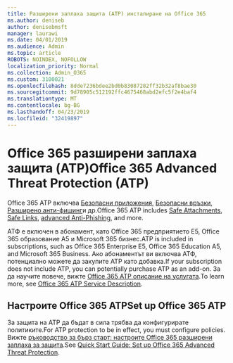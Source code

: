 ```yaml
---
title: Разширени заплаха защита (ATP) инсталиране на Office 365
ms.author: deniseb
author: denisebmsft
manager: laurawi
ms.date: 04/01/2019
ms.audience: Admin
ms.topic: article
ROBOTS: NOINDEX, NOFOLLOW
localization_priority: Normal
ms.collection: Admin_O365
ms.custom: 3100021
ms.openlocfilehash: 8dde7236bdee2bd0b83087282ff32b32af8bae30
ms.sourcegitcommit: 9d78905c512192ffc4675468abd2efc5f2e4baf4
ms.translationtype: MT
ms.contentlocale: bg-BG
ms.lasthandoff: 04/23/2019
ms.locfileid: "32419897"
---
```

# <a name="office-365-advanced-threat-protection-atp"></a><span data-ttu-id="f0d5b-102">Office 365 разширени заплаха защита (ATP)</span><span class="sxs-lookup"><span data-stu-id="f0d5b-102">Office 365 Advanced Threat Protection (ATP)</span></span>

<span data-ttu-id="f0d5b-103">Office 365 ATP включва [Безопасни приложения](https://docs.microsoft.com/office365/securitycompliance/atp-safe-attachments), [Безопасни връзки](https://docs.microsoft.com/office365/securitycompliance/atp-safe-links), [Разширено анти-фишинг](https://docs.microsoft.com/office365/securitycompliance/atp-anti-phishing)и др.</span><span class="sxs-lookup"><span data-stu-id="f0d5b-103">Office 365 ATP includes [Safe Attachments](https://docs.microsoft.com/office365/securitycompliance/atp-safe-attachments), [Safe Links](https://docs.microsoft.com/office365/securitycompliance/atp-safe-links), [advanced Anti-Phishing](https://docs.microsoft.com/office365/securitycompliance/atp-anti-phishing), and more.</span></span> 

<span data-ttu-id="f0d5b-104">АТФ е включен в абонамент, като Office 365 предприятието Е5, Office 365 образование A5 и Microsoft 365 бизнес.</span><span class="sxs-lookup"><span data-stu-id="f0d5b-104">ATP is included in subscriptions, such as Office 365 Enterprise E5, Office 365 Education A5, and Microsoft 365 Business.</span></span> <span data-ttu-id="f0d5b-105">Ако абонаментът ви включва АТФ, потенциално можете да закупите ATP като добавка.</span><span class="sxs-lookup"><span data-stu-id="f0d5b-105">If your subscription does not include ATP, you can potentially purchase ATP as an add-on.</span></span> <span data-ttu-id="f0d5b-106">За да научите повече, вижте [Office 365 ATP описание на услугата](https://docs.microsoft.com/office365/servicedescriptions/office-365-advanced-threat-protection-service-description).</span><span class="sxs-lookup"><span data-stu-id="f0d5b-106">To learn more, see [Office 365 ATP Service Description](https://docs.microsoft.com/office365/servicedescriptions/office-365-advanced-threat-protection-service-description).</span></span>

## <a name="set-up-office-365-atp"></a><span data-ttu-id="f0d5b-107">Настроите Office 365 ATP</span><span class="sxs-lookup"><span data-stu-id="f0d5b-107">Set up Office 365 ATP</span></span>

<span data-ttu-id="f0d5b-108">За защита на ATP да бъдат в сила трябва да конфигурирате политиките.</span><span class="sxs-lookup"><span data-stu-id="f0d5b-108">For ATP protection to be in effect, you must configure policies.</span></span> <span data-ttu-id="f0d5b-109">Вижте [ръководство за бърз старт: настроите Office 365 разширени заплаха за защита](https://docs.microsoft.com/office365/securitycompliance/checklist-atp-setup).</span><span class="sxs-lookup"><span data-stu-id="f0d5b-109">See [Quick Start Guide: Set up Office 365 Advanced Threat Protection](https://docs.microsoft.com/office365/securitycompliance/checklist-atp-setup).</span></span>

